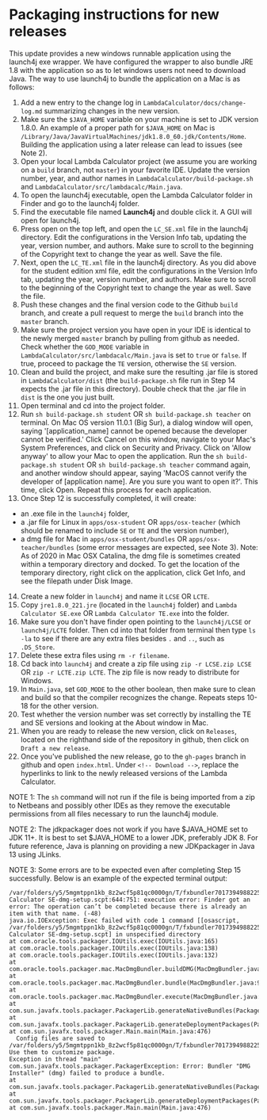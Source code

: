 # **Packaging instructions for new releases**

This update provides a new windows runnable application using the launch4j exe wrapper. We have configured the wrapper to also bundle JRE 1.8 with the application so as to let windows users not need to download Java. The way to use launch4j to bundle the application on a Mac is as follows: 

1. Add a new entry to the change log in `LambdaCalculator/docs/change-log.md` summarizing changes in the new version.
2. Make sure the `$JAVA_HOME` variable on your machine is set to JDK version 1.8.0. An example of a proper path for `$JAVA_HOME` on Mac is `/Library/Java/JavaVirtualMachines/jdk1.8.0_60.jdk/Contents/Home`. Building the application using a later release can lead to issues (see Note 2).
3. Open your local Lambda Calculator project (we assume you are working on a `build` branch, not `master`) in your favorite IDE. Update the version number, year, and author names in `LambdaCalculator/build-package.sh` and `LambdaCalculator/src/lambdacalc/Main.java`. 
4. To open the launch4j executable, open the Lambda Calculator folder in Finder and go to the launch4j folder.
5. Find the executable file named **Launch4j** and double click it. A GUI will open for launch4j.
6. Press open on the top left, and open the `LC_SE.xml` file in the launch4j directory. Edit the configurations in the Version Info tab, updating the year, version number, and authors. Make sure to scroll to the beginning of the Copyright text to change the year as well. Save the file.
7. Next, open the `LC_TE.xml` file in the launch4j directory. As you did above for the student edition xml file, edit the configurations in the Version Info tab, updating the year, version number, and authors. Make sure to scroll to the beginning of the Copyright text to change the year as well. Save the file.
8. Push these changes and the final version code to the Github `build` branch, and create a pull request to merge the `build` branch into the `master` branch.
9. Make sure the project version you have open in your IDE is identical to the newly merged `master` branch by pulling from github as needed. Check whether the `GOD_MODE` variable in `LambdaCalculator/src/lambdacalc/Main.java` is set to `true` or `false`. If true, proceed to package the `TE` version, otherwise the `SE` version. 
10. Clean and build the project, and make sure the resulting .jar file is stored in `LambdaCalculator/dist` (the `build-package.sh` file run in Step 14 expects the .jar file in this directory). Double check that the .jar file in `dist` is the one you just built.
11. Open terminal and cd into the project folder.
12. Run `sh build-package.sh student` OR `sh build-package.sh teacher` on terminal. On Mac OS version 11.0.1 (Big Sur), a dialog window will open, saying '[application_name] cannot be opened because the developer cannot be verified.' Click Cancel on this window, navigate to your Mac's System Preferences, and click on Security and Privacy. Click on 'Allow anyway' to allow your Mac to open the application. Run the `sh build-package.sh student` OR `sh build-package.sh teacher` command again, and another window should appear, saying 'MacOS cannot verify the developer of [application name]. Are you sure you want to open it?'. This time, click Open. Repeat this process for each application.
13. Once Step 12 is successfully completed, it will create:
* an .exe file in the `launch4j` folder, 
* a .jar file for Linux in `apps/osx-student` OR `apps/osx-teacher` (which should be renamed to include `SE` or `TE` and the version number), 
* a dmg file for Mac in `apps/osx-student/bundles` OR `apps/osx-teacher/bundles` (some error messages are expected, see Note 3). Note: As of 2020 in Mac OSX Catalina, the dmg file is sometimes created within a temporary directory and docked. To get the location of the temporary directory, right click on the application, click Get Info, and see the filepath under Disk Image.
14. Create a new folder in `launch4j` and name it `LCSE` OR `LCTE`.
15. Copy `jre1.8.0_221.jre` (located in the `launch4j` folder) and `Lambda Calculator SE.exe` OR `Lambda Calculator TE.exe` into the folder.
16. Make sure you don't have finder open pointing to the `launch4j/LCSE` or `launch4j/LCTE` folder. Then cd into that folder from terminal then type `ls -la` to see if there are any extra files besides `.` and `..`, such as `.DS_Store`.
17. Delete these extra files using `rm -r filename`. 
18. Cd back into `launch4j` and create a zip file using `zip -r LCSE.zip LCSE` OR `zip -r LCTE.zip LCTE`. The zip file is now ready to distribute for Windows.
19. In `Main.java`, set `GOD_MODE` to the other boolean, then make sure to clean and build so that the compiler recognizes the change. Repeats steps 10-18 for the other version. 
20. Test whether the version number was set correctly by installing the TE and SE versions and looking at the About window in Mac. 
21. When you are ready to release the new version, click on `Releases`, located on the righthand side of the repository in github, then click on `Draft a new release`.
22. Once you've published the new release, go to the `gh-pages` branch in github and open `index.html`. Under `<!-- Download -->`, replace the hyperlinks to link to the newly released versions of the Lambda Calculator.

NOTE 1: The `sh` command will not run if the file is being imported from a zip to Netbeans and possibly other IDEs as they remove the executable permissions from all files necessary to run the launch4j module. 

NOTE 2: The jdkpackager does not work if you have $JAVA_HOME set to JDK 11+. It is best to set $JAVA_HOME to a lower JDK, preferably JDK 8. For future reference, Java is planning on providing a new JDKpackager in Java 13 using JLinks. 

NOTE 3: Some errors are to be expected even after completing Step 15 successfully. Below is an example of the expected terminal output:
```
/var/folders/y5/5mgmtppn1kb_8z2wcf5p81qc0000gn/T/fxbundler7017394988225596965/macosx/Lambda Calculator SE-dmg-setup.scpt:644:751: execution error: Finder got an error: The operation can’t be completed because there is already an item with that name. (-48)
java.io.IOException: Exec failed with code 1 command [[osascript, /var/folders/y5/5mgmtppn1kb_8z2wcf5p81qc0000gn/T/fxbundler7017394988225596965/macosx/Lambda Calculator SE-dmg-setup.scpt] in unspecified directory
at com.oracle.tools.packager.IOUtils.exec(IOUtils.java:165)
at com.oracle.tools.packager.IOUtils.exec(IOUtils.java:138)
at com.oracle.tools.packager.IOUtils.exec(IOUtils.java:132)
at com.oracle.tools.packager.mac.MacDmgBundler.buildDMG(MacDmgBundler.java:376)
at com.oracle.tools.packager.mac.MacDmgBundler.bundle(MacDmgBundler.java:92)
at com.oracle.tools.packager.mac.MacDmgBundler.execute(MacDmgBundler.java:556)
at com.sun.javafx.tools.packager.PackagerLib.generateNativeBundles(PackagerLib.java:352)
at com.sun.javafx.tools.packager.PackagerLib.generateDeploymentPackages(PackagerLib.java:319)
at com.sun.javafx.tools.packager.Main.main(Main.java:476)
  Config files are saved to /var/folders/y5/5mgmtppn1kb_8z2wcf5p81qc0000gn/T/fxbundler7017394988225596965/macosx. Use them to customize package.
Exception in thread "main" com.sun.javafx.tools.packager.PackagerException: Error: Bundler "DMG Installer" (dmg) failed to produce a bundle.
at com.sun.javafx.tools.packager.PackagerLib.generateNativeBundles(PackagerLib.java:354)
at com.sun.javafx.tools.packager.PackagerLib.generateDeploymentPackages(PackagerLib.java:319)
at com.sun.javafx.tools.packager.Main.main(Main.java:476)
```
